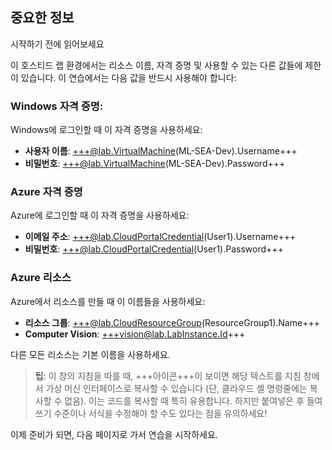 ## 중요한 정보

시작하기 전에 읽어보세요

이 호스티드 랩 환경에서는 리소스 이름, 자격 증명 및 사용할 수 있는 다른 값들에 제한이 있습니다. 이 연습에서는 다음 값을 반드시 사용해야 합니다:

### Windows 자격 증명:

Windows에 로그인할 때 이 자격 증명을 사용하세요:

- **사용자 이름**: +++@lab.VirtualMachine(ML-SEA-Dev).Username+++
- **비밀번호**: +++@lab.VirtualMachine(ML-SEA-Dev).Password+++

### Azure 자격 증명

Azure에 로그인할 때 이 자격 증명을 사용하세요:

- **이메일 주소**: +++@lab.CloudPortalCredential(User1).Username+++
- **비밀번호**: +++@lab.CloudPortalCredential(User1).Password+++

### Azure 리소스

Azure에서 리소스를 만들 때 이 이름들을 사용하세요:

- **리소스 그룹**: +++@lab.CloudResourceGroup(ResourceGroup1).Name+++
- **Computer Vision**: +++vision@lab.LabInstance.Id+++

다른 모든 리소스는 기본 이름을 사용하세요.

> **팁**: 이 창의 지침을 따를 때, +++아이콘+++이 보이면 해당 텍스트를 지침 창에서 가상 머신 인터페이스로 복사할 수 있습니다 (단, 클라우드 셸 명령줄에는 복사할 수 없음). 이는 코드를 복사할 때 특히 유용합니다. 하지만 붙여넣은 후 들여쓰기 수준이나 서식을 수정해야 할 수도 있다는 점을 유의하세요!

이제 준비가 되면, 다음 페이지로 가서 연습을 시작하세요.
